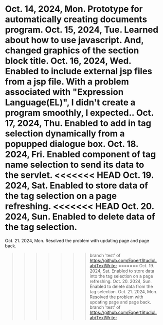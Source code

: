 Oct. 14, 2024, Mon. Prototype for automatically creating documents program.
Oct. 15, 2024, Tue. Learned about how to use javascript.
                  And, changed graphics of the section block title.
Oct. 16, 2024, Wed. Enabled to include external jsp files from a jsp file.
                  With a problem associated with "Expression Language(EL)",
                  I didn't create a program smoothly, I expected..
Oct. 17, 2024, Thu. Enabled to add in tag selection dynamically from
                  a popupped dialogue box.
Oct. 18. 2024, Fri. Enabled component of tag name selection to send its data to the servlet.
<<<<<<< HEAD
Oct. 19. 2024, Sat. Enabled to store data of the tag selection on a page refreshing.
<<<<<<< HEAD
Oct. 20. 2024, Sun. Enabled to delete data of the tag selection.
=======
Oct. 21. 2024, Mon. Resolved the problem with updating page and page back.
>>>>>>> branch 'test' of https://github.com/ExpertStudioLab/TextWriter
=======
Oct. 19. 2024, Sat. Enabled to store data into the tag selection on a page refreshing.
Oct. 20. 2024, Sun. Enabled to delete data from the tag selection.
Oct. 21. 2024, Mon. Resolved the problem with updating page and page back.
>>>>>>> branch 'test' of https://github.com/ExpertStudioLab/TextWriter

